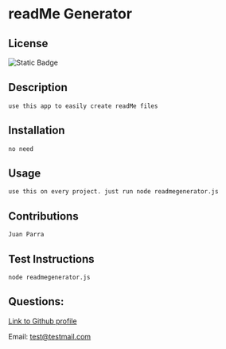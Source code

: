 # readMe Generator

## License
  ![Static Badge](https://img.shields.io/badge/License-MIT-blue)

## Description
    use this app to easily create readMe files
    
## Installation
    no need
    
## Usage
    use this on every project. just run node readmegenerator.js
    
## Contributions 
    Juan Parra
    
## Test Instructions
    node readmegenerator.js
## Questions:
[Link to Github profile](https://github.com/Parraj1025)
    
Email: test@testmail.com